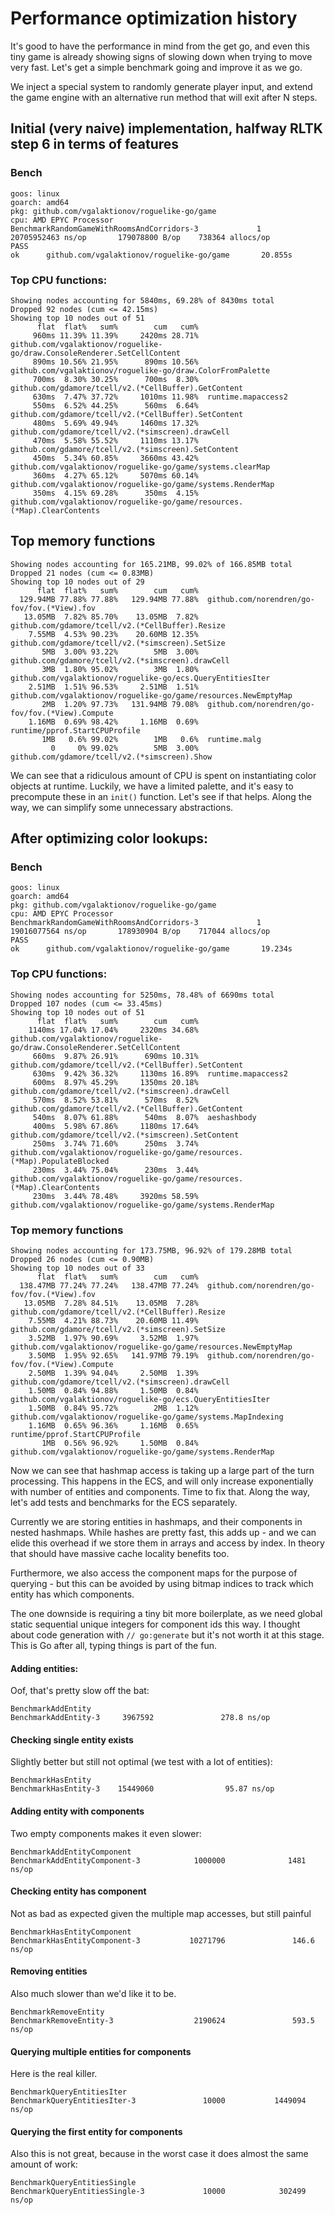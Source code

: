 # Performance optimization history

It's good to have the performance in mind from the get go, and even this tiny game is already showing signs
of slowing down when trying to move very fast.
Let's get a simple benchmark going and improve it as we go.

We inject a special system to randomly generate player input, and extend the game engine with an alternative
run method that will exit after N steps.

## Initial (very naive) implementation, halfway RLTK step 6 in terms of features

### Bench

```
goos: linux
goarch: amd64
pkg: github.com/vgalaktionov/roguelike-go/game
cpu: AMD EPYC Processor
BenchmarkRandomGameWithRoomsAndCorridors-3             1        20705952463 ns/op       179078800 B/op    738364 allocs/op
PASS
ok      github.com/vgalaktionov/roguelike-go/game       20.855s
```

### Top CPU functions:

```
Showing nodes accounting for 5840ms, 69.28% of 8430ms total
Dropped 92 nodes (cum <= 42.15ms)
Showing top 10 nodes out of 51
      flat  flat%   sum%        cum   cum%
     960ms 11.39% 11.39%     2420ms 28.71%  github.com/vgalaktionov/roguelike-go/draw.ConsoleRenderer.SetCellContent
     890ms 10.56% 21.95%      890ms 10.56%  github.com/vgalaktionov/roguelike-go/draw.ColorFromPalette
     700ms  8.30% 30.25%      700ms  8.30%  github.com/gdamore/tcell/v2.(*CellBuffer).GetContent
     630ms  7.47% 37.72%     1010ms 11.98%  runtime.mapaccess2
     550ms  6.52% 44.25%      560ms  6.64%  github.com/gdamore/tcell/v2.(*CellBuffer).SetContent
     480ms  5.69% 49.94%     1460ms 17.32%  github.com/gdamore/tcell/v2.(*simscreen).drawCell
     470ms  5.58% 55.52%     1110ms 13.17%  github.com/gdamore/tcell/v2.(*simscreen).SetContent
     450ms  5.34% 60.85%     3660ms 43.42%  github.com/vgalaktionov/roguelike-go/game/systems.clearMap
     360ms  4.27% 65.12%     5070ms 60.14%  github.com/vgalaktionov/roguelike-go/game/systems.RenderMap
     350ms  4.15% 69.28%      350ms  4.15%  github.com/vgalaktionov/roguelike-go/game/resources.(*Map).ClearContents
```

## Top memory functions

```
Showing nodes accounting for 165.21MB, 99.02% of 166.85MB total
Dropped 21 nodes (cum <= 0.83MB)
Showing top 10 nodes out of 29
      flat  flat%   sum%        cum   cum%
  129.94MB 77.88% 77.88%   129.94MB 77.88%  github.com/norendren/go-fov/fov.(*View).fov
   13.05MB  7.82% 85.70%    13.05MB  7.82%  github.com/gdamore/tcell/v2.(*CellBuffer).Resize
    7.55MB  4.53% 90.23%    20.60MB 12.35%  github.com/gdamore/tcell/v2.(*simscreen).SetSize
       5MB  3.00% 93.22%        5MB  3.00%  github.com/gdamore/tcell/v2.(*simscreen).drawCell
       3MB  1.80% 95.02%        3MB  1.80%  github.com/vgalaktionov/roguelike-go/ecs.QueryEntitiesIter
    2.51MB  1.51% 96.53%     2.51MB  1.51%  github.com/vgalaktionov/roguelike-go/game/resources.NewEmptyMap
       2MB  1.20% 97.73%   131.94MB 79.08%  github.com/norendren/go-fov/fov.(*View).Compute
    1.16MB  0.69% 98.42%     1.16MB  0.69%  runtime/pprof.StartCPUProfile
       1MB   0.6% 99.02%        1MB   0.6%  runtime.malg
         0     0% 99.02%        5MB  3.00%  github.com/gdamore/tcell/v2.(*simscreen).Show
```

We can see that a ridiculous amount of CPU is spent on instantiating color objects at runtime.
Luckily, we have a limited palette, and it's easy to precompute these in an `init()` function.
Let's see if that helps. Along the way, we can simplify some unnecessary abstractions.

## After optimizing color lookups:

### Bench

```
goos: linux
goarch: amd64
pkg: github.com/vgalaktionov/roguelike-go/game
cpu: AMD EPYC Processor
BenchmarkRandomGameWithRoomsAndCorridors-3             1        19016077564 ns/op       178930904 B/op    717044 allocs/op
PASS
ok      github.com/vgalaktionov/roguelike-go/game       19.234s
```

### Top CPU functions:

```
Showing nodes accounting for 5250ms, 78.48% of 6690ms total
Dropped 107 nodes (cum <= 33.45ms)
Showing top 10 nodes out of 51
      flat  flat%   sum%        cum   cum%
    1140ms 17.04% 17.04%     2320ms 34.68%  github.com/vgalaktionov/roguelike-go/draw.ConsoleRenderer.SetCellContent
     660ms  9.87% 26.91%      690ms 10.31%  github.com/gdamore/tcell/v2.(*CellBuffer).SetContent
     630ms  9.42% 36.32%     1130ms 16.89%  runtime.mapaccess2
     600ms  8.97% 45.29%     1350ms 20.18%  github.com/gdamore/tcell/v2.(*simscreen).drawCell
     570ms  8.52% 53.81%      570ms  8.52%  github.com/gdamore/tcell/v2.(*CellBuffer).GetContent
     540ms  8.07% 61.88%      540ms  8.07%  aeshashbody
     400ms  5.98% 67.86%     1180ms 17.64%  github.com/gdamore/tcell/v2.(*simscreen).SetContent
     250ms  3.74% 71.60%      250ms  3.74%  github.com/vgalaktionov/roguelike-go/game/resources.(*Map).PopulateBlocked
     230ms  3.44% 75.04%      230ms  3.44%  github.com/vgalaktionov/roguelike-go/game/resources.(*Map).ClearContents
     230ms  3.44% 78.48%     3920ms 58.59%  github.com/vgalaktionov/roguelike-go/game/systems.RenderMap
```

### Top memory functions

```
Showing nodes accounting for 173.75MB, 96.92% of 179.28MB total
Dropped 26 nodes (cum <= 0.90MB)
Showing top 10 nodes out of 33
      flat  flat%   sum%        cum   cum%
  138.47MB 77.24% 77.24%   138.47MB 77.24%  github.com/norendren/go-fov/fov.(*View).fov
   13.05MB  7.28% 84.51%    13.05MB  7.28%  github.com/gdamore/tcell/v2.(*CellBuffer).Resize
    7.55MB  4.21% 88.73%    20.60MB 11.49%  github.com/gdamore/tcell/v2.(*simscreen).SetSize
    3.52MB  1.97% 90.69%     3.52MB  1.97%  github.com/vgalaktionov/roguelike-go/game/resources.NewEmptyMap
    3.50MB  1.95% 92.65%   141.97MB 79.19%  github.com/norendren/go-fov/fov.(*View).Compute
    2.50MB  1.39% 94.04%     2.50MB  1.39%  github.com/gdamore/tcell/v2.(*simscreen).drawCell
    1.50MB  0.84% 94.88%     1.50MB  0.84%  github.com/vgalaktionov/roguelike-go/ecs.QueryEntitiesIter
    1.50MB  0.84% 95.72%        2MB  1.12%  github.com/vgalaktionov/roguelike-go/game/systems.MapIndexing
    1.16MB  0.65% 96.36%     1.16MB  0.65%  runtime/pprof.StartCPUProfile
       1MB  0.56% 96.92%     1.50MB  0.84%  github.com/vgalaktionov/roguelike-go/game/systems.RenderMap
```

Now we can see that hashmap access is taking up a large part of the turn processing.
This happens in the ECS, and will only increase exponentially with number of entities and components.
Time to fix that. Along the way, let's add tests and benchmarks for the ECS separately.

Currently we are storing entities in hashmaps, and their components in nested hashmaps.
While hashes are pretty fast, this adds up - and we can elide this overhead if we store them in arrays and access by index. In theory that should have massive cache locality benefits too.

Furthermore, we also access the component maps for the purpose of querying - but this can be avoided by using bitmap indices to track which entity has which components.

The one downside is requiring a tiny bit more boilerplate, as we need global static sequential unique integers for component ids this way. I thought about code generation with `// go:generate` but it's not worth it at this stage.
This is Go after all, typing things is part of the fun.

#### Adding entities:

Oof, that's pretty slow off the bat:

```
BenchmarkAddEntity
BenchmarkAddEntity-3     3967592               278.8 ns/op
```

#### Checking single entity exists

Slightly better but still not optimal (we test with a lot of entities):

```
BenchmarkHasEntity
BenchmarkHasEntity-3    15449060                95.87 ns/op
```

#### Adding entity with components

Two empty components makes it even slower:

```
BenchmarkAddEntityComponent
BenchmarkAddEntityComponent-3            1000000              1481 ns/op
```

#### Checking entity has component

Not as bad as expected given the multiple map accesses, but still painful

```
BenchmarkHasEntityComponent
BenchmarkHasEntityComponent-3           10271796               146.6 ns/op
```

#### Removing entities

Also much slower than we'd like it to be.

```
BenchmarkRemoveEntity
BenchmarkRemoveEntity-3                  2190624               593.5 ns/op
```

#### Querying multiple entities for components

Here is the real killer.

```
BenchmarkQueryEntitiesIter
BenchmarkQueryEntitiesIter-3               10000           1449094 ns/op
```

#### Querying the first entity for components

Also this is not great, because in the worst case it does almost the same amount of work:

```
BenchmarkQueryEntitiesSingle
BenchmarkQueryEntitiesSingle-3             10000            302499 ns/op
```